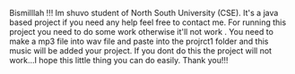 Bismilllah !!!
Im shuvo student of North South University (CSE).
 It's a java based project if you need any help feel free to contact me.
For running this project you need to do some work otherwise it'll not work .
You need to make a mp3 file into wav file and paste into the projrct1 folder and this music will be added your project.
If you dont do this the project will not work...I hope this little thing you can do easily.
Thank you!!!
